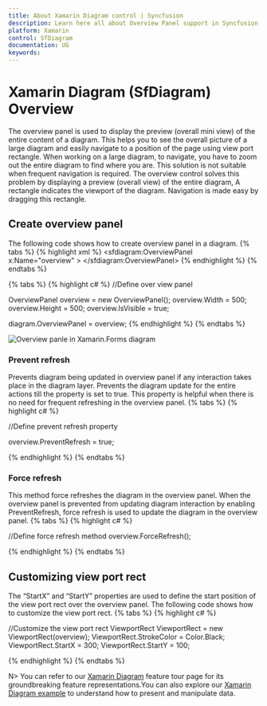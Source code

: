 ```yaml
---
title: About Xamarin Diagram control | Syncfusion
description: Learn here all about Overview Panel support in Syncfusion Xamarin Diagram (SfDiagram) control and more.
platform: Xamarin
control: SfDiagram
documentation: UG
keywords: 
---
```

# Xamarin Diagram (SfDiagram) Overview
The overview panel is used to display the preview (overall mini view) of the entire content of a diagram. This helps you to see the overall picture of a large diagram and easily navigate to a position of the page using view port rectangle.
When working on a large diagram, to navigate, you have to zoom out the entire diagram to find where you are. This solution is not suitable when frequent navigation is required.
The overview control solves this problem by displaying a preview (overall view) of the entire diagram, A rectangle indicates the viewport of the diagram. Navigation is made easy by dragging this rectangle. 

## Create overview panel 
The following code shows how to create overview panel in a diagram.
{% tabs %}
{% highlight xml %}
       <sfdiagram:OverviewPanel x:Name="overview" >
       </sfdiagram:OverviewPanel>
{% endhighlight %}
{% endtabs %}

{% tabs %}
{% highlight c# %}
//Define over view panel 

OverviewPanel overview = new OverviewPanel();
overview.Width = 500;
overview.Height = 500;
overview.IsVisible = true;

diagram.OverviewPanel = overview;
{% endhighlight %}
{% endtabs %}

![Overview panle in Xamarin.Forms diagram](OverviewPanel_images/OverviewPanel.gif)

### Prevent refresh
Prevents diagram being updated in overview panel if any interaction takes place in the diagram layer. Prevents the diagram update for the entire actions till the property is set to true. This property is helpful when there is no need for frequent refreshing in the overview panel.
{% tabs %}
{% highlight c# %}

  //Define prevent refresh property 

  overview.PreventRefresh = true;

{% endhighlight %}
{% endtabs %}

### Force refresh 
This method force refreshes the diagram in the overview panel. When the overview panel is prevented from updating diagram interaction by enabling PreventRefresh, force refresh is used to update the diagram in the overview panel. 
{% tabs %}
{% highlight c# %}

  //Define force refresh method 
   overview.ForceRefresh();

{% endhighlight %}
{% endtabs %}

## Customizing view port rect 
The “StartX” and “StartY” properties are used to define the start position of the view port rect over the overview panel. The following code shows how to customize the view port rect.
{% tabs %}
{% highlight c# %}

 //Customize the view port rect 
  ViewportRect ViewportRect = new ViewportRect(overview);
  ViewportRect.StrokeColor = Color.Black;
  ViewportRect.StartX = 300;
  ViewportRect.StartY = 100;

{% endhighlight %}
{% endtabs %}

N> You can refer to our [Xamarin Diagram](https://www.syncfusion.com/xamarin-ui-controls/xamarin-diagram) feature tour page for its groundbreaking feature representations.You can also explore our [Xamarin Diagram example](https://github.com/syncfusion/xamarin-demos/tree/master/Forms/Diagram) to understand how to present and manipulate data.